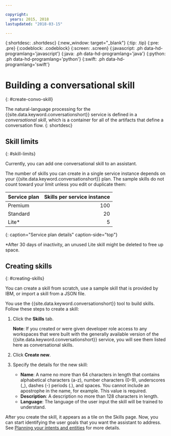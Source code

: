 ```yaml
---

copyright:
  years: 2015, 2018
lastupdated: "2018-03-15"

---
```


{:shortdesc: .shortdesc}
{:new_window: target="_blank"}
{:tip: .tip}
{:pre: .pre}
{:codeblock: .codeblock}
{:screen: .screen}
{:javascript: .ph data-hd-programlang='javascript'}
{:java: .ph data-hd-programlang='java'}
{:python: .ph data-hd-programlang='python'}
{:swift: .ph data-hd-programlang='swift'}

# Building a conversational skill
{: #create-convo-skill}

The natural-language processing for the {{site.data.keyword.conversationshort}} service is defined in a *conversational skill*, which is a container for all of the artifacts that define a conversation flow.
{: shortdesc}

## Skill limits
{: #skill-limits}

Currently, you can add one conversational skill to an assistant.

The number of skills you can create in a single service instance depends on your {{site.data.keyword.conversationshort}} plan. The sample skills do not count toward your limit unless you edit or duplicate them:

| Service plan     | Skills per service instance |
|------------------|----------------------------:|
| Premium          |                         100 |
| Standard         |                          20 |
| Lite*            |                           5 |
{: caption="Service plan details" caption-side="top"}

*After 30 days of inactivity, an unused Lite skill might be deleted to free up space.

## Creating skills
{: #creating-skills}

You can create a skill from scratch, use a sample skill that is provided by IBM, or import a skill from a JSON file.

You use the {{site.data.keyword.conversationshort}} tool to build skills. Follow these steps to create a skill:

1.  Click the **Skills** tab.

    **Note**: If you created or were given developer role access to any workspaces that were built with the generally available version of the  {{site.data.keyword.conversationshort}} service, you will see them listed here as conversational skills.

1.  Click **Create new**.

1.  Specify the details for the new skill:
    - **Name**: A name no more than 64 characters in length that contains alphabetical characters (a-z), number characters (0-9), underscores (_), dashes (-) periods (.), and spaces. You cannot include an apostrophe in the name, for example. This value is required.
    - **Description**: A description no more than 128 characters in length.
    - **Language**: The language of the user input the skill will be trained to understand.

After you create the skill, it appears as a tile on the Skills page. Now, you can start identifying the user goals that you want the assistant to address. See [Planning your intents and entities](intents-entities.html) for more details.
